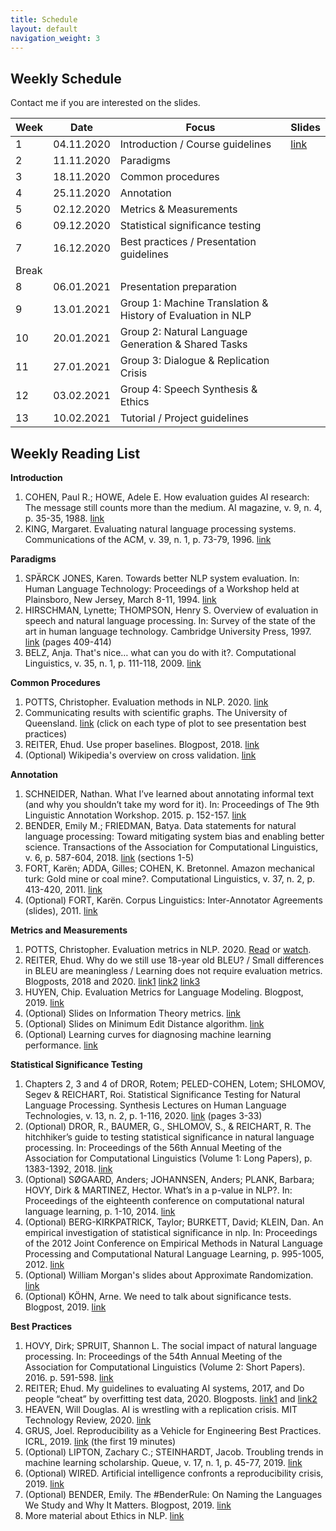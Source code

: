 ```yaml
---
title: Schedule
layout: default
navigation_weight: 3
---
```


## Weekly Schedule

Contact me if you are interested on the slides.

|Week| Date | Focus    |  Slides  |  
|----|----------|----------|----------|
| 1 |04.11.2020 | Introduction / Course guidelines | [link](https://github.com/briemadu/evalNLP/blob/master/slides/1-intro.pdf) |
| 2 |11.11.2020 | Paradigms |  |
| 3 |18.11.2020 | Common procedures |  |
| 4 |25.11.2020 | Annotation |  |
| 5 |02.12.2020 | Metrics & Measurements |   |
| 6 |09.12.2020 | Statistical significance testing |  |
| 7 |16.12.2020 | Best practices / Presentation guidelines |  |
| Break |  |  |   
| 8 |06.01.2021 | Presentation preparation |  
| 9 |13.01.2021 | Group 1: Machine Translation & History of Evaluation in NLP |  
|10 |20.01.2021 | Group 2: Natural Language Generation & Shared Tasks   |  
| 11 |27.01.2021 | Group 3: Dialogue & Replication Crisis |
| 12 |03.02.2021 | Group 4: Speech Synthesis & Ethics |  
| 13 |10.02.2021 | Tutorial / Project guidelines |  |


## Weekly Reading List

**Introduction**

1. COHEN, Paul R.; HOWE, Adele E. How evaluation guides AI research: The message still counts more than the medium. AI magazine, v. 9, n. 4, p. 35-35, 1988. [link](https://doi.org/10.1609/aimag.v9i4.952)
2. KING, Margaret. Evaluating natural language processing systems. Communications of the ACM, v. 39, n. 1, p. 73-79, 1996. [link](https://dl.acm.org/doi/abs/10.1145/234173.234208?casa_token=8KZTFYtxcXoAAAAA:x71qSj6riN8FnypzsDWZ3n8qIV8b0C5H14ToxWdQlLAYMqbWytVdAxmELv0QhyvuYfgCFFHhcYK_)

**Paradigms**

1. SPÄRCK JONES, Karen. Towards better NLP system evaluation. In: Human Language Technology: Proceedings of a Workshop held at Plainsboro, New Jersey, March 8-11, 1994. [link](https://www.aclweb.org/anthology/H94-1018.pdf)
2. HIRSCHMAN, Lynette; THOMPSON, Henry S. Overview of evaluation in speech and natural language processing. In: Survey of the state of the art in human language technology. Cambridge University Press, 1997. [link](http://www.dfki.de/~hansu/HLT-Survey.pdf) (pages 409-414)
3. BELZ, Anja. That's nice… what can you do with it?. Computational Linguistics, v. 35, n. 1, p. 111-118, 2009. [link](https://www.mitpressjournals.org/doi/pdf/10.1162/coli.2009.35.1.111)

**Common Procedures**

1. POTTS, Christopher. Evaluation methods in NLP. 2020. [link](https://nbviewer.jupyter.org/github/cgpotts/cs224u/blob/master/evaluation_methods.ipynb)
2. Communicating results with scientific graphs. The University of Queensland. [link](https://www.clips.edu.au/displaying-data/) (click on each type of plot to see presentation best practices)
3. REITER, Ehud. Use proper baselines. Blogpost, 2018. [link](https://ehudreiter.com/2018/08/30/use-proper-baselines/)
4. (Optional) Wikipedia's overview on cross validation. [link](https://en.wikipedia.org/wiki/Cross-validation_(statistics))

**Annotation**

1. SCHNEIDER, Nathan. What I’ve learned about annotating informal text (and why you shouldn’t take my word for it). In: Proceedings of The 9th Linguistic Annotation Workshop. 2015. p. 152-157. [link](https://www.aclweb.org/anthology/W15-1618.pdf)
2. BENDER, Emily M.; FRIEDMAN, Batya. Data statements for natural language processing: Toward mitigating system bias and enabling better science. Transactions of the Association for Computational Linguistics, v. 6, p. 587-604, 2018. [link](https://www.mitpressjournals.org/doi/pdfplus/10.1162/tacl_a_00041) (sections 1-5)
3. FORT, Karën; ADDA, Gilles; COHEN, K. Bretonnel. Amazon mechanical turk: Gold mine or coal mine?. Computational Linguistics, v. 37, n. 2, p. 413-420, 2011. [link](https://www.mitpressjournals.org/doi/pdf/10.1162/COLI_a_00057)
4. (Optional) FORT, Karën. Corpus Linguistics: Inter-Annotator Agreements (slides), 2011. [link](https://www.cs.brandeis.edu/~cs140b/CS140b_slides/CS140_Lect_8_fromFort_inist_CorpusLinguistics_05_iaa.pdf)

**Metrics and Measurements**
1. POTTS, Christopher. Evaluation metrics in NLP. 2020. [Read](https://nbviewer.jupyter.org/github/cgpotts/cs224u/blob/master/evaluation_metrics.ipynb) or [watch](https://www.youtube.com/watch?v=YygGzfkhtJc).
2. REITER, Ehud. Why do we still use 18-year old BLEU? / Small differences in BLEU are meaningless / Learning does not require evaluation metrics. Blogposts, 2018 and 2020. [link1](https://ehudreiter.com/2020/03/02/why-use-18-year-old-bleu/) [link2](https://ehudreiter.com/2020/07/28/small-differences-in-bleu-are-meaningless/) [link3](https://ehudreiter.com/2018/05/30/learning-does-not-require-metrics/)
3. HUYEN, Chip. Evaluation Metrics for Language Modeling. Blogpost, 2019. [link](https://thegradient.pub/understanding-evaluation-metrics-for-language-models/)
4. (Optional) Slides on Information Theory metrics. [link](https://snlp2018.github.io/slides/information-theory-handout.pdf)
5. (Optional) Slides on Minimum Edit Distance algorithm. [link](https://web.stanford.edu/class/cs124/lec/med.pdf)
6. (Optional) Learning curves for diagnosing machine learning performance. [link](https://machinelearningmastery.com/learning-curves-for-diagnosing-machine-learning-model-performance/)

**Statistical Significance Testing**

1. Chapters 2, 3 and 4 of DROR, Rotem; PELED-COHEN, Lotem; SHLOMOV, Segev & REICHART, Roi. Statistical Significance Testing for Natural Language Processing. Synthesis Lectures on Human Language Technologies, v. 13, n. 2, p. 1-116, 2020. [link](https://www.morganclaypool.com/doi/abs/10.2200/S00994ED1V01Y202002HLT045?casa_token=sFwy5BwuTSYAAAAA:wfzPR418bHmo7Pt_T1LEzL2SSVI648i2MIFGFEwNK1NKglsjq8cOYMRfHmPCk8Qo0EsW4pi9vvij) (pages 3-33)
2. (Optional) DROR, R., BAUMER, G., SHLOMOV, S., & REICHART, R. The hitchhiker’s guide to testing statistical significance in natural language processing. In: Proceedings of the 56th Annual Meeting of the Association for Computational Linguistics (Volume 1: Long Papers), p. 1383-1392, 2018. [link](https://www.aclweb.org/anthology/P18-1128/)
3. (Optional) SØGAARD, Anders; JOHANNSEN, Anders; PLANK, Barbara; HOVY, Dirk & MARTINEZ, Hector. What’s in a p-value in NLP?. In: Proceedings of the eighteenth conference on computational natural language learning, p. 1-10, 2014. [link](https://www.aclweb.org/anthology/W14-1601.pdf)
4. (Optional) BERG-KIRKPATRICK, Taylor; BURKETT, David; KLEIN, Dan. An empirical investigation of statistical significance in nlp. In: Proceedings of the 2012 Joint Conference on Empirical Methods in Natural Language Processing and Computational Natural Language Learning, p. 995-1005, 2012. [link](https://www.aclweb.org/anthology/D12-1091.pdf)
5. (Optional) William Morgan's slides about Approximate Randomization. [link](https://cs.stanford.edu/people/wmorgan/sigtest.pdf)
6. (Optional) KÖHN, Arne. We need to talk about significance tests. Blogpost, 2019. [link](https://arne.chark.eu/2019/we-need-to-talk-about-significance-tests/)

**Best Practices**

1. HOVY, Dirk; SPRUIT, Shannon L. The social impact of natural language processing. In: Proceedings of the 54th Annual Meeting of the Association for Computational Linguistics (Volume 2: Short Papers). 2016. p. 591-598. [link](https://www.aclweb.org/anthology/P16-2096.pdf)
2. REITER; Ehud. My guidelines to evaluating AI systems, 2017, and Do people “cheat” by overfitting test data, 2020. Blogposts. [link1](https://ehudreiter.com/2017/11/21/guidelines-evaluating-ai-systems/) and [link2](https://ehudreiter.com/2020/02/06/cheat-by-overfitting-test-data/)
3. HEAVEN, Will Douglas. AI is wrestling with a replication crisis. MIT Technology Review, 2020. [link](https://www.technologyreview.com/2020/11/12/1011944/artificial-intelligence-replication-crisis-science-big-tech-google-deepmind-facebook-openai/)
4. GRUS, Joel. Reproducibility as a Vehicle for Engineering Best Practices. ICRL, 2019. [link](https://slideslive.com/38915876/reproducibility-as-a-vehicle-for-engineering-best-practices) (the first 19 minutes)
5. (Optional) LIPTON, Zachary C.; STEINHARDT, Jacob. Troubling trends in machine learning scholarship. Queue, v. 17, n. 1, p. 45-77, 2019. [link](https://queue.acm.org/detail.cfm?id=3328534)
6. (Optional) WIRED. Artificial intelligence confronts a reproducibility crisis, 2019. [link](https://www.wired.com/story/artificial-intelligence-confronts-reproducibility-crisis/)
7. (Optional) BENDER, Emily. The #BenderRule: On Naming the Languages We Study and Why It Matters. Blogpost, 2019. [link](https://thegradient.pub/the-benderrule-on-naming-the-languages-we-study-and-why-it-matters/)
8. More material about Ethics in NLP. [link](https://aclweb.org/aclwiki/Ethics_in_NLP)
